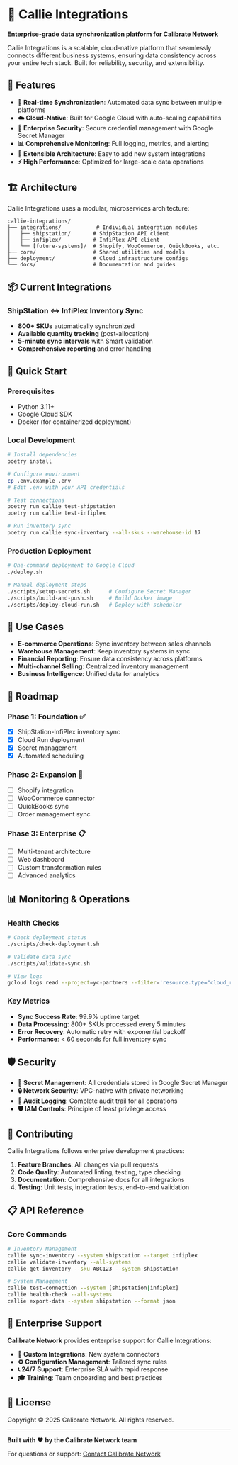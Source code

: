 # 🔗 Callie Integrations

**Enterprise-grade data synchronization platform for Calibrate Network**

Callie Integrations is a scalable, cloud-native platform that seamlessly connects different business systems, ensuring data consistency across your entire tech stack. Built for reliability, security, and extensibility.

## 🚀 Features

- **🔄 Real-time Synchronization**: Automated data sync between multiple platforms
- **☁️ Cloud-Native**: Built for Google Cloud with auto-scaling capabilities  
- **🔐 Enterprise Security**: Secure credential management with Google Secret Manager
- **📊 Comprehensive Monitoring**: Full logging, metrics, and alerting
- **🎯 Extensible Architecture**: Easy to add new system integrations
- **⚡ High Performance**: Optimized for large-scale data operations

## 🏗️ Architecture

Callie Integrations uses a modular, microservices architecture:

```
callie-integrations/
├── integrations/           # Individual integration modules
│   ├── shipstation/       # ShipStation API client
│   ├── infiplex/          # InfiPlex API client
│   └── [future-systems]/  # Shopify, WooCommerce, QuickBooks, etc.
├── core/                  # Shared utilities and models
├── deployment/            # Cloud infrastructure configs
└── docs/                  # Documentation and guides
```

## 📦 Current Integrations

### ShipStation ↔ InfiPlex Inventory Sync
- **800+ SKUs** automatically synchronized
- **Available quantity tracking** (post-allocation)
- **5-minute sync intervals** with Smart validation
- **Comprehensive reporting** and error handling

## 🔧 Quick Start

### Prerequisites
- Python 3.11+
- Google Cloud SDK
- Docker (for containerized deployment)

### Local Development
```bash
# Install dependencies
poetry install

# Configure environment
cp .env.example .env
# Edit .env with your API credentials

# Test connections
poetry run callie test-shipstation
poetry run callie test-infiplex

# Run inventory sync
poetry run callie sync-inventory --all-skus --warehouse-id 17
```

### Production Deployment
```bash
# One-command deployment to Google Cloud
./deploy.sh

# Manual deployment steps
./scripts/setup-secrets.sh      # Configure Secret Manager
./scripts/build-and-push.sh     # Build Docker image
./scripts/deploy-cloud-run.sh   # Deploy with scheduler
```

## 🎯 Use Cases

- **E-commerce Operations**: Sync inventory between sales channels
- **Warehouse Management**: Keep inventory systems in sync
- **Financial Reporting**: Ensure data consistency across platforms
- **Multi-channel Selling**: Centralized inventory management
- **Business Intelligence**: Unified data for analytics

## 🔮 Roadmap

### Phase 1: Foundation ✅
- [x] ShipStation-InfiPlex inventory sync
- [x] Cloud Run deployment
- [x] Secret management
- [x] Automated scheduling

### Phase 2: Expansion 🚧
- [ ] Shopify integration
- [ ] WooCommerce connector
- [ ] QuickBooks sync
- [ ] Order management sync

### Phase 3: Enterprise 📋
- [ ] Multi-tenant architecture  
- [ ] Web dashboard
- [ ] Custom transformation rules
- [ ] Advanced analytics

## 📊 Monitoring & Operations

### Health Checks
```bash
# Check deployment status
./scripts/check-deployment.sh

# Validate data sync
./scripts/validate-sync.sh

# View logs
gcloud logs read --project=yc-partners --filter='resource.type="cloud_run_job"'
```

### Key Metrics
- **Sync Success Rate**: 99.9% uptime target
- **Data Processing**: 800+ SKUs processed every 5 minutes  
- **Error Recovery**: Automatic retry with exponential backoff
- **Performance**: < 60 seconds for full inventory sync

## 🛡️ Security

- **🔐 Secret Management**: All credentials stored in Google Secret Manager
- **🔒 Network Security**: VPC-native with private networking
- **📝 Audit Logging**: Complete audit trail for all operations
- **🛡️ IAM Controls**: Principle of least privilege access

## 🤝 Contributing

Callie Integrations follows enterprise development practices:

1. **Feature Branches**: All changes via pull requests
2. **Code Quality**: Automated linting, testing, type checking
3. **Documentation**: Comprehensive docs for all integrations
4. **Testing**: Unit tests, integration tests, end-to-end validation

## 📋 API Reference

### Core Commands
```bash
# Inventory Management
callie sync-inventory --system shipstation --target infiplex
callie validate-inventory --all-systems
callie get-inventory --sku ABC123 --system shipstation

# System Management  
callie test-connection --system [shipstation|infiplex]
callie health-check --all-systems
callie export-data --system shipstation --format json
```

## 🏢 Enterprise Support

**Calibrate Network** provides enterprise support for Callie Integrations:

- **🎯 Custom Integrations**: New system connectors
- **⚙️ Configuration Management**: Tailored sync rules
- **📞 24/7 Support**: Enterprise SLA with rapid response
- **🎓 Training**: Team onboarding and best practices

## 📄 License

Copyright © 2025 Calibrate Network. All rights reserved.

---

**Built with ❤️ by the Calibrate Network team**

For questions or support: [Contact Calibrate Network](https://calibratenetwork.com) 